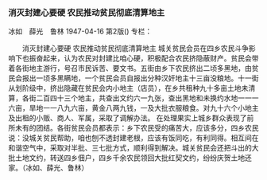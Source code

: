 ### 消灭封建心要硬  农民推动贫民彻底清算地主
冰如　薛光　鲁林
1947-04-16
第2版()
专栏：

　　消灭封建心要硬
    农民推动贫民彻底清算地主
    城关贫民会员在四乡农民斗争影响下也振奋起来，认为农民对封建比咱心硬，积极配合农民挤隐蔽财产。贫民会带着各街地主游行，号召市民诉苦、要文书。五街由乡下农民挤出二顷多黑地，由贫民会报出一顷多黑瞒地，一个贫民会员自报出分种汉奸地主十三亩没粮地。十一街从划阶级中，挤出隐藏在贫民会内小地主（店员），在乡共租种九十多亩土地未清算，各街二百四十三个地主，共查出文约六一九张，查出黑地和未换约水地一一一六亩，旱地一一八九六亩，黄金八两九钱，一及大批衣服粮食。对九十六个小地主及出租的小贩、商人、军属，采取了调解办法。
    在处理果实上城乡群众表现了前所未有的团结。各街贫民会员都表示：乡下农民受的痛苦大，应该多分，四乡农民说：没城关贫民帮助，咱也刨不透封建老根，应该有饭同吃，有利同得。相互间在和谐空气中，采取对半批、三七批方式，顺利得到解决。城关贫民会还把斗出的大批土地文约，转送四乡佃户，四乡千余农民领回大批红契文约，纷纷庆贺土地还家。（冰如、薛光、鲁林）
